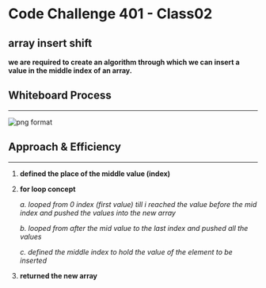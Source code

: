 # Code Challenge 401 - Class02
>
## array insert shift

**we are required to create an algorithm through which we can insert a value in the middle index of an array.**

## Whiteboard Process

---

![png format ](../assets/assets02.png)

## Approach & Efficiency

---

1. **defined the place of the middle value (index)**

2. **for loop concept**

   *a. looped from 0 index (first value) till i reached the value before the mid index and pushed the values into the new array*

   *b. looped from after the mid value to the last index  and pushed all the values*

   *c. defined the middle index to hold the value of the element to be inserted*

3. **returned the new array**
